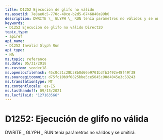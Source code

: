 ```yaml
---
title: D1252 Ejecución de glifo no válido
ms.assetid: 7e8ae0c5-770c-48ce-b2d5-6746840a99b0
description: DWRITE \_ GLYPH \_ RUN tenía parámetros no válidos y se omitirá.
keywords:
- D1252 Ejecución de glifo no válido Direct2D
topic_type:
- apiref
api_name:
- D1252 Invalid Glyph Run
api_type:
- NA
ms.topic: reference
ms.date: 05/31/2018
ms.custom: seodec18
ms.openlocfilehash: 45c0c31c28b38b8d66e9701b3fb3492e48f49f38
ms.sourcegitcommit: d75fc10b9f0825bbe5ce5045c90d4045e3c53243
ms.translationtype: MT
ms.contentlocale: es-ES
ms.lasthandoff: 09/13/2021
ms.locfileid: "127163566"
---
```

# <a name="d1252-invalid-glyph-run"></a>D1252: Ejecución de glifo no válida

DWRITE \_ GLYPH \_ RUN tenía parámetros no válidos y se omitirá.






 

 

 





